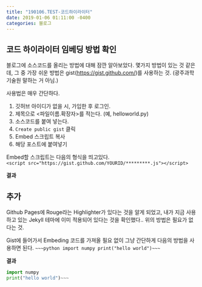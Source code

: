 ```yaml
---
title: "190106.TEST-코드하이라이터"
date: 2019-01-06 01:11:00 -0400
categories: 블로그
---
```



코드 하이라이터 임베딩 방법 확인
---

블로그에 소스코드를 올리는 방법에 대해 잠깐 알아보았다.
몇가지 방법이 있는 것 같은데, 그 중 가장 쉬운 방법은 gist(https://gist.github.com/)를 사용하는 것.
(광주과학기술원 말하는 거 아님.)

사용법은 매우 간단하다.<br>

1. 깃허브 아이디가 없을 시, 가입한 후 로그인.
2. 제목으로 <파일이름.확장자>를 적는다. (예, helloworld.py)
3. 소스코드를 붙여 넣는다.
4. `Create public gist` 클릭
5. Embed 스크립트 복사
6. 해당 포스트에 붙여넣기




Embed할 스크립트는 다음의 형식을 띄고있다.<br>
```<script src="https://gist.github.com/YOURID/*********.js"></script>```

**결과**
<script src="https://gist.github.com/ChoiSeongWoo/6b00e535009963b6d24d84ac79825979.js"></script>


추가
---
Github Pages에 Rouge라는 Highlighter가 있다는 것을 알게 되었고, 
내가 지금 사용하고 있는 Jekyll 테마에 이미 적용되어 있다는 것을 확인했다..
위의 방법은 필요가 없다는 것.

Gist에 들어가서 Embeding 코드를 가져올 필요 없이 그냥 간단하게 다음의 방법을 사용하면 된다.
` ~~~python
import numpy
print("hello world")~~~ `

**결과**
~~~python
import numpy
print("hello world")~~~
